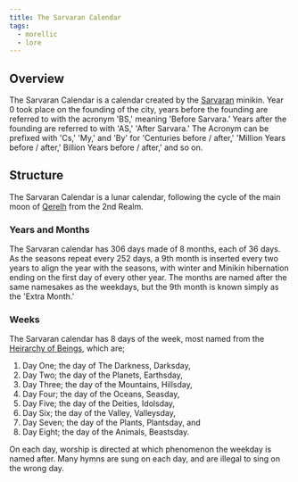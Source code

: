 ```yaml
---
title: The Sarvaran Calendar
tags:
  - morellic
  - lore
---
```

## Overview
The Sarvaran Calendar is a calendar created by the [Sarvaran](locations/sarvara.md) minikin. Year 0 took place on the founding of the city, years before the founding are referred to with the acronym 'BS,' meaning 'Before Sarvara.' Years after the founding are referred to with 'AS,' 'After Sarvara.' The Acronym can be prefixed with 'Cs,' 'My,' and 'By' for 'Centuries before / after,' 'Million Years before / after,' Billion Years before / after,' and so on.
## Structure
The Sarvaran Calendar is a lunar calendar, following the cycle of the main moon of [Qerelh](locations/qerelh.md) from the 2nd Realm.
### Years and Months
The Sarvaran calendar has 306 days made of 8 months, each of 36 days. As the seasons repeat every 252 days, a 9th month is inserted every two years to align the year with the seasons, with winter and Minikin hibernation ending on the first day of every other year. The months are named after the same namesakes as the weekdays, but the 9th month is known simply as the 'Extra Month.'
### Weeks
The Sarvaran calendar has 8 days of the week, most named from the [Heirarchy of Beings](lore/heirarchy-of-beings.md), which are;
1. Day One; the day of The Darkness, Darksday,
2. Day Two; the day of the Planets, Earthsday,
3. Day Three; the day of the Mountains, Hillsday,
4. Day Four; the day of the Oceans, Seasday,
5. Day Five; the day of the Deities, Idolsday,
6. Day Six; the day of the Valley, Valleysday,
7. Day Seven; the day of the Plants, Plantsday, and
8. Day Eight; the day of the Animals, Beastsday.

On each day, worship is directed at which phenomenon the weekday is named after. Many hymns are sung on each day, and are illegal to sing on the wrong day.